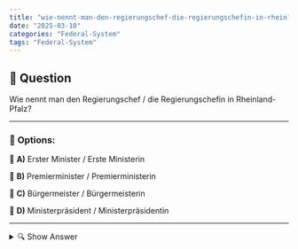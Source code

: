 ```yaml
---
title: "wie-nennt-man-den-regierungschef-die-regierungschefin-in-rheinland-pfalz"
date: "2025-03-10"
categories: "Federal-System"
tags: "Federal-System"
---
```


## 📌 **Question**

Wie nennt man den Regierungschef / die Regierungschefin in Rheinland-Pfalz?



---

### 📝 **Options:**

🔘 **A)** Erster Minister / Erste Ministerin

🔘 **B)** Premierminister / Premierministerin

🔘 **C)** Bürgermeister / Bürgermeisterin

🔘 **D)** Ministerpräsident / Ministerpräsidentin

---

<details>
  <summary>🔍 Show Answer</summary>

  <p>
💡  <b>Correct Answer:</b>  d
  </p>
  <p>
    📖<b>Explanation:</b>
    In Deutschland besteht jedes Bundesland aus einer eigenen Landesregierung, die von einem Regierungschef oder einer Regierungschefin geleitet wird. Die Bezeichnungen für dieses Amt können je nach Bundesland unterschiedlich sein. Beispielsweise heißen die Regierungsleiter in manchen Ländern „Ministerpräsident“ oder „Erster Minister“. In Rheinland-Pfalz ist der Titel des Regierungsoberhaupts spezifisch festgelegt. Das Verständnis der korrekten Bezeichnungen ist wichtig für das Wissen über die politische Struktur und Verwaltung des jeweiligen Bundeslandes.
  </p>
</details>
